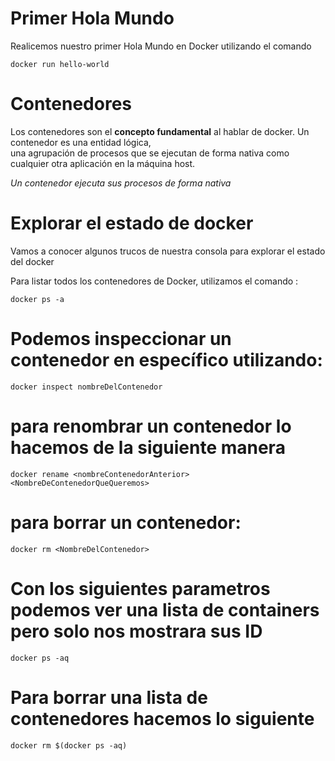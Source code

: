 # Primer Hola Mundo

Realicemos nuestro primer Hola Mundo en Docker utilizando el comando  

  ```
  docker run hello-world
  ```   

# Contenedores
Los contenedores son el **concepto fundamental** al hablar de docker. Un contenedor es una entidad lógica,  
una agrupación de procesos que se ejecutan de forma nativa como cualquier otra aplicación en la máquina host.  

*Un contenedor ejecuta sus procesos de forma nativa*  

# Explorar el estado de docker

Vamos a conocer algunos trucos de nuestra consola para explorar el estado del docker  

Para listar todos los contenedores de Docker, utilizamos el comando :  
 
  ```
  docker ps -a
  ```  
  # Podemos inspeccionar un contenedor en específico utilizando:  

  ```
  docker inspect nombreDelContenedor
  ```
  # para renombrar un contenedor lo hacemos de la siguiente manera  

  ```
  docker rename <nombreContenedorAnterior> <NombreDeContenedorQueQueremos>
  ```
  # para borrar un contenedor:  

  ```
  docker rm <NombreDelContenedor>
  ``` 
  # Con los siguientes parametros podemos ver una lista de containers pero solo nos mostrara sus ID  

  ```
  docker ps -aq
  ```
  # Para borrar una lista de contenedores hacemos lo siguiente  

  ```
  docker rm $(docker ps -aq)
  ```